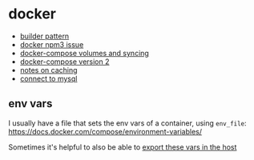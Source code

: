 # docker

- [builder pattern](_notes/2017-06/30-012.md)
- [docker npm3 issue](_notes/2017-06/30-013.md)
- [docker-compose volumes and syncing](_notes/2017-06/30-014.md)
- [docker-compose version 2](_notes/2017-06/30-015.md)
- [notes on caching](_notes/2017-07/26-015.md)
- [connect to mysql](_notes/2017-09/04-011.md)

## env vars

I usually have a file that sets the env vars of a container, using `env_file`: https://docs.docker.com/compose/environment-variables/

Sometimes it's helpful to also be able to [export these vars in the host](_notes/2017-08/14-012.md)
